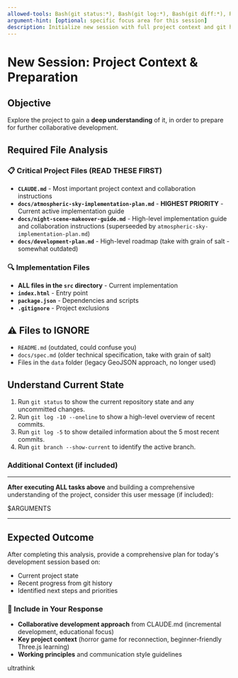 ```yaml
---
allowed-tools: Bash(git status:*), Bash(git log:*), Bash(git diff:*), Read, Glob, Grep, TodoWrite
argument-hint: [optional: specific focus area for this session]
description: Initialize new session with full project context and git history
---
```


# New Session: Project Context & Preparation

## Objective

Explore the project to gain a **deep understanding** of it, in order to prepare for further collaborative development.

## Required File Analysis

### 📋 Critical Project Files (READ THESE FIRST)

- **`CLAUDE.md`** - Most important project context and collaboration instructions
- **`docs/atmospheric-sky-implementation-plan.md`** - **HIGHEST PRIORITY** - Current active implementation guide
- **`docs/night-scene-makeover-guide.md`** - High-level implementation guide and collaboration instructions (superseeded by `atmospheric-sky-implementation-plan.md`)
- **`docs/development-plan.md`** - High-level roadmap (take with grain of salt - somewhat outdated)

### 🔍 Implementation Files

- **ALL files in the `src` directory** - Current implementation
- **`index.html`** - Entry point
- **`package.json`** - Dependencies and scripts
- **`.gitignore`** - Project exclusions

## ⚠️ Files to IGNORE

- `README.md` (outdated, could confuse you)
- `docs/spec.md` (older technical specification, take with grain of salt)
- Files in the `data` folder (legacy GeoJSON approach, no longer used)

## Understand Current State

1. Run `git status` to show the current repository state and any uncommitted changes.
2. Run `git log -10 --oneline` to show a high-level overview of recent commits.
3. Run `git log -5` to show detailed information about the 5 most recent commits.
4. Run `git branch --show-current` to identify the active branch.

### Additional Context (if included)

---

**After executing ALL tasks above** and building a comprehensive understanding of the project, consider this user message (if included):

$ARGUMENTS

---

## Expected Outcome

After completing this analysis, provide a comprehensive plan for today's development session based on:

- Current project state
- Recent progress from git history
- Identified next steps and priorities

### 🤝 Include in Your Response

- **Collaborative development approach** from CLAUDE.md (incremental development, educational focus)
- **Key project context** (horror game for reconnection, beginner-friendly Three.js learning)
- **Working principles** and communication style guidelines

ultrathink
